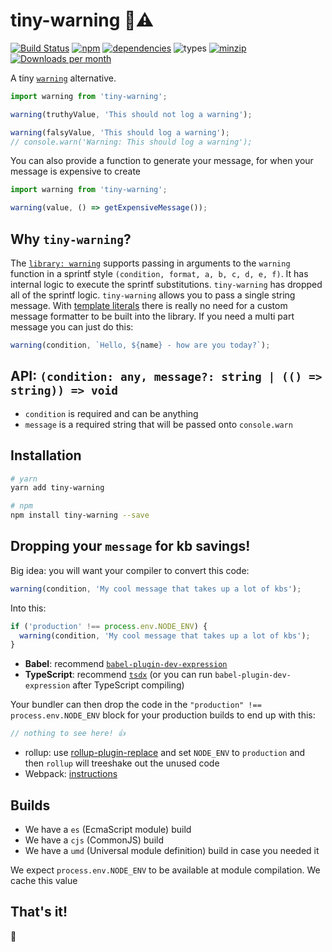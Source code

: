 # tiny-warning 🔬⚠️

[![Build Status](https://travis-ci.org/alexreardon/tiny-warning.svg?branch=master)](https://travis-ci.org/alexreardon/tiny-warning)
[![npm](https://img.shields.io/npm/v/tiny-warning.svg)](https://www.npmjs.com/package/tiny-warning) [![dependencies](https://david-dm.org/alexreardon/tiny-warning.svg)](https://david-dm.org/alexreardon/tiny-warning)
![types](https://img.shields.io/badge/types-typescript%20%7C%20flow-blueviolet)
[![minzip](https://img.shields.io/bundlephobia/minzip/tiny-warning.svg)](https://www.npmjs.com/package/tiny-warning)
[![Downloads per month](https://img.shields.io/npm/dm/tiny-warning.svg)](https://www.npmjs.com/package/tiny-warning)

A tiny [`warning`](https://www.npmjs.com/package/warning) alternative.

```js
import warning from 'tiny-warning';

warning(truthyValue, 'This should not log a warning');

warning(falsyValue, 'This should log a warning');
// console.warn('Warning: This should log a warning');
```

You can also provide a function to generate your message, for when your message is expensive to create

```js
import warning from 'tiny-warning';

warning(value, () => getExpensiveMessage());
```

## Why `tiny-warning`?

The [`library: warning`](https://www.npmjs.com/package/warning) supports passing in arguments to the `warning` function in a sprintf style `(condition, format, a, b, c, d, e, f)`. It has internal logic to execute the sprintf substitutions. `tiny-warning` has dropped all of the sprintf logic. `tiny-warning` allows you to pass a single string message. With [template literals](https://developer.mozilla.org/en-US/docs/Web/JavaScript/Reference/Template_literals) there is really no need for a custom message formatter to be built into the library. If you need a multi part message you can just do this:

```js
warning(condition, `Hello, ${name} - how are you today?`);
```

## API: `(condition: any, message?: string | (() => string)) => void`

- `condition` is required and can be anything
- `message` is a required string that will be passed onto `console.warn`

## Installation

```bash
# yarn
yarn add tiny-warning

# npm
npm install tiny-warning --save
```

## Dropping your `message` for kb savings!

Big idea: you will want your compiler to convert this code:

```js
warning(condition, 'My cool message that takes up a lot of kbs');
```

Into this:

```js
if ('production' !== process.env.NODE_ENV) {
  warning(condition, 'My cool message that takes up a lot of kbs');
}
```

- **Babel**: recommend [`babel-plugin-dev-expression`](https://www.npmjs.com/package/babel-plugin-dev-expression)
- **TypeScript**: recommend [`tsdx`](https://github.com/jaredpalmer/tsdx#warning) (or you can run `babel-plugin-dev-expression` after TypeScript compiling)

Your bundler can then drop the code in the `"production" !== process.env.NODE_ENV` block for your production builds to end up with this:

```js
// nothing to see here! 👍
```

- rollup: use [rollup-plugin-replace](https://github.com/rollup/rollup-plugin-replace) and set `NODE_ENV` to `production` and then `rollup` will treeshake out the unused code
- Webpack: [instructions](https://webpack.js.org/guides/production/#specify-the-mode)

## Builds

- We have a `es` (EcmaScript module) build
- We have a `cjs` (CommonJS) build
- We have a `umd` (Universal module definition) build in case you needed it

We expect `process.env.NODE_ENV` to be available at module compilation. We cache this value

## That's it!

🤘
